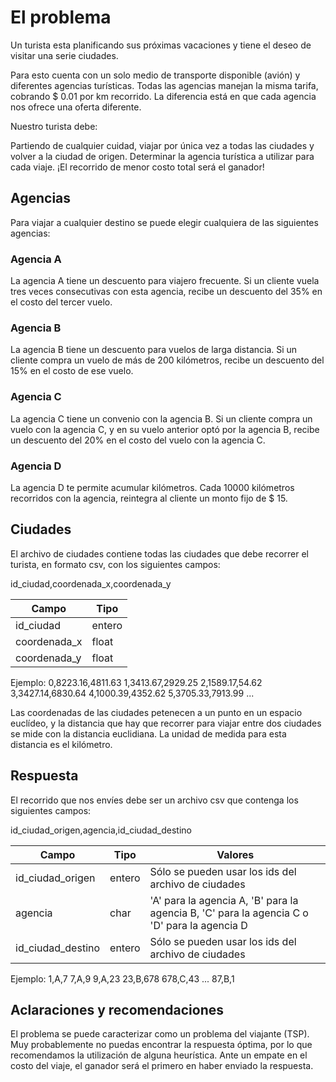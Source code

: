 # El problema

Un turista esta planificando sus próximas vacaciones y tiene el deseo de visitar una serie ciudades.

Para esto cuenta con un solo medio de transporte disponible (avión) y diferentes agencias turísticas. Todas las agencias manejan la misma tarifa, cobrando $ 0.01 por km recorrido. La diferencia está en que cada agencia nos ofrece una oferta diferente.

Nuestro turista debe:

Partiendo de cualquier cuidad, viajar por única vez a todas las ciudades y volver a la ciudad de origen.
Determinar la agencia turística a utilizar para cada viaje.
¡El recorrido de menor costo total será el ganador!


## Agencias
Para viajar a cualquier destino se puede elegir cualquiera de las siguientes agencias:

### Agencia A
La agencia A tiene un descuento para viajero frecuente. Si un cliente vuela tres veces consecutivas con esta agencia, recibe un descuento del 35% en el costo del tercer vuelo.

### Agencia B
La agencia B tiene un descuento para vuelos de larga distancia. Si un cliente compra un vuelo de más de 200 kilómetros, recibe un descuento del 15% en el costo de ese vuelo.

### Agencia C
La agencia C tiene un convenio con la agencia B. Si un cliente compra un vuelo con la agencia C, y en su vuelo anterior optó por la agencia B, recibe un descuento del 20% en el costo del vuelo con la agencia C.

### Agencia D
La agencia D te permite acumular kilómetros. Cada 10000 kilómetros recorridos con la agencia, reintegra al cliente un monto fijo de $ 15.


## Ciudades
El archivo de ciudades contiene todas las ciudades que debe recorrer el turista, en formato csv, con los siguientes campos:

id_ciudad,coordenada_x,coordenada_y

| Campo | Tipo |
| ----- | ---- |
| id_ciudad | entero |
| coordenada_x | float |
| coordenada_y | float |

Ejemplo:
0,8223.16,4811.63
1,3413.67,2929.25
2,1589.17,54.62
3,3427.14,6830.64
4,1000.39,4352.62
5,3705.33,7913.99
...

Las coordenadas de las ciudades petenecen a un punto en un espacio euclídeo, y la distancia que hay que recorrer para viajar entre dos ciudades se mide con la distancia euclidiana. La unidad de medida para esta distancia es el kilómetro.


## Respuesta

El recorrido que nos envíes debe ser un archivo csv que contenga los siguientes campos:

id_ciudad_origen,agencia,id_ciudad_destino

| Campo | Tipo | Valores |
| ----- | ---- | ------- |
| id_ciudad_origen | entero | Sólo se pueden usar los ids del archivo de ciudades |
| agencia | char | 'A' para la agencia A, 'B' para la agencia B, 'C' para la agencia C o 'D' para la agencia D |
| id_ciudad_destino | entero | Sólo se pueden usar los ids del archivo de ciudades |

Ejemplo:
1,A,7
7,A,9
9,A,23
23,B,678
678,C,43
...
87,B,1


## Aclaraciones y recomendaciones

El problema se puede caracterizar como un problema del viajante (TSP).
Muy probablemente no puedas encontrar la respuesta óptima, por lo que recomendamos la utilización de alguna heurística.
Ante un empate en el costo del viaje, el ganador será el primero en haber enviado la respuesta.
